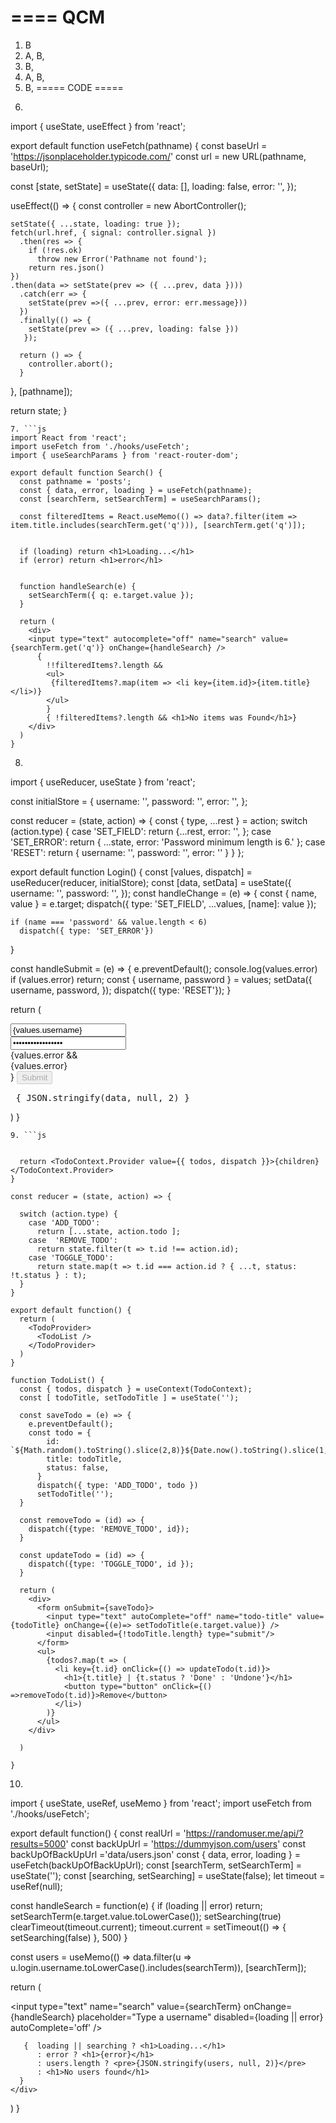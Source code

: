 ====
QCM
====
1. B
2. A, B, 
3. B, 
4. A, B, 
5. B, 
=====
CODE
=====
6. ```JS
import { useState, useEffect } from 'react';

export default function useFetch(pathname) {
  const baseUrl = 'https://jsonplaceholder.typicode.com/'
  const url = new URL(pathname, baseUrl);

  const [state, setState] = useState({
    data: [],
    loading: false,
    error: '',
  });

  useEffect(() => {
    const controller = new AbortController();

    setState({ ...state, loading: true });
    fetch(url.href, { signal: controller.signal })
      .then(res => {
        if (!res.ok)
          throw new Error('Pathname not found');
        return res.json()
    })
    .then(data => setState(prev => ({ ...prev, data })))
      .catch(err => {
        setState(prev =>({ ...prev, error: err.message}))
      })
      .finally(() => {
        setState(prev => ({ ...prev, loading: false }))
       });

      return () => {
        controller.abort();
      }
  }, [pathname]);

  return state;
}
```
7. ```js
import React from 'react';
import useFetch from './hooks/useFetch';
import { useSearchParams } from 'react-router-dom';

export default function Search() {
  const pathname = 'posts';
  const { data, error, loading } = useFetch(pathname);
  const [searchTerm, setSearchTerm] = useSearchParams();

  const filteredItems = React.useMemo(() => data?.filter(item => item.title.includes(searchTerm.get('q'))), [searchTerm.get('q')]);
  

  if (loading) return <h1>Loading...</h1>
  if (error) return <h1>error</h1>


  function handleSearch(e) {
    setSearchTerm({ q: e.target.value });
  }

  return (
    <div>
    <input type="text" autocomplete="off" name="search" value={searchTerm.get('q')} onChange={handleSearch} />
      {
        !!filteredItems?.length &&
        <ul>
         {filteredItems?.map(item => <li key={item.id}>{item.title}</li>)}
        </ul>
        }
        { !filteredItems?.length && <h1>No items was Found</h1>}
    </div>
  )
}
```
8. ```js
import { useReducer, useState } from 'react';

const initialStore = {
  username: '',
  password: '',
  error: '',
};

const reducer = (state, action) => {
  const { type, ...rest } = action;
  switch (action.type) {
    case 'SET_FIELD':
      return {...rest, error: '', };
    case 'SET_ERROR':
      return { ...state, error: 'Password minimum length is 6.' };
    case 'RESET':
      return { username: '', password: '', error: '' }
  }
};

export default function Login() {
  const [values, dispatch] = useReducer(reducer, initialStore);
  const [data, setData] = useState({
    username: '',
    password: '',
  });
  const handleChange = (e) => {
    const { name, value } = e.target;
    dispatch({ type: 'SET_FIELD', ...values, [name]: value });
    
    if (name === 'password' && value.length < 6)
      dispatch({ type: 'SET_ERROR'})
  }

  const handleSubmit = (e) => {
    e.preventDefault();
    console.log(values.error)
    if (values.error) return;
    const { username, password } = values;
    setData({
      username,
      password,
    });
    dispatch({ type: 'RESET'});
  }

  return (
    <div>
      <form onSubmit={handleSubmit}>
        <input type="text" name="username" autoComplete="username" value={values.username} onChange={handleChange} placeholder='Enter a username'/><br/>
        <input type="password" name="password" autoComplete="new-password" value={values.password} onChange={handleChange} placeholder='Enter a password'/><br/>
        {values.error && <div>{values.error}</div>}
        <button type="submit" disabled={values.error}>Submit</button>
      </form>
      <pre>
      { JSON.stringify(data, null, 2) }
      </pre>
    </div>
  )
}
```
9. ```js


  return <TodoContext.Provider value={{ todos, dispatch }}>{children}</TodoContext.Provider>
}

const reducer = (state, action) => {

  switch (action.type) {
    case 'ADD_TODO':
      return [...state, action.todo ];
    case  'REMOVE_TODO':
      return state.filter(t => t.id !== action.id);
    case 'TOGGLE_TODO':
      return state.map(t => t.id === action.id ? { ...t, status: !t.status } : t);
  }
}

export default function() {
  return (
    <TodoProvider>
      <TodoList />
    </TodoProvider>
  )
}

function TodoList() {
  const { todos, dispatch } = useContext(TodoContext);
  const [ todoTitle, setTodoTitle ] = useState('');

  const saveTodo = (e) => {
    e.preventDefault();
    const todo = {
        id: `${Math.random().toString().slice(2,8)}${Date.now().toString().slice(1,4)}`,
        title: todoTitle,
        status: false,
      }
      dispatch({ type: 'ADD_TODO', todo })
      setTodoTitle('');
  }

  const removeTodo = (id) => {
    dispatch({type: 'REMOVE_TODO', id});
  }

  const updateTodo = (id) => {
    dispatch({type: 'TOGGLE_TODO', id });
  }

  return (
    <div>
      <form onSubmit={saveTodo}>
        <input type="text" autoComplete="off" name="todo-title" value={todoTitle} onChange={(e)=> setTodoTitle(e.target.value)} />
        <input disabled={!todoTitle.length} type="submit"/>
      </form>
      <ul>
        {todos?.map(t => (
          <li key={t.id} onClick={() => updateTodo(t.id)}>
            <h1>{t.title} | {t.status ? 'Done' : 'Undone'}</h1>
            <button type="button" onClick={() =>removeTodo(t.id)}>Remove</button>
          </li>)
        )}
      </ul>
    </div>
  
  )

}
```
10. ```js
import { useState, useRef, useMemo } from 'react';
import useFetch from './hooks/useFetch';

export default function() {
  const realUrl = 'https://randomuser.me/api/?results=5000'
  const backUpUrl = 'https://dummyjson.com/users'
  const backUpOfBackUpUrl ='data/users.json'
  const { data, error, loading } = useFetch(backUpOfBackUpUrl);
  const [searchTerm, setSearchTerm] = useState('');
  const [searching, setSearching] = useState(false);
  let timeout = useRef(null);

  const handleSearch = function(e) {
    if (loading || error) return;
    setSearchTerm(e.target.value.toLowerCase());
    setSearching(true)
    clearTimeout(timeout.current);
    timeout.current = setTimeout(() => {
      setSearching(false)
    }, 500)
  }

  const users = useMemo(() => data.filter(u => u.login.username.toLowerCase().includes(searchTerm)), [searchTerm]);

  return (
    <div>
      <input type="text" name="search" value={searchTerm} onChange={handleSearch} placeholder="Type a username" disabled={loading || error} autoComplete='off' />
     
       {  loading || searching ? <h1>Loading...</h1>
          : error ? <h1>{error}</h1>
          : users.length ? <pre>{JSON.stringify(users, null, 2)}</pre>
          : <h1>No users found</h1>
      }
    </div>
  )
}
```
